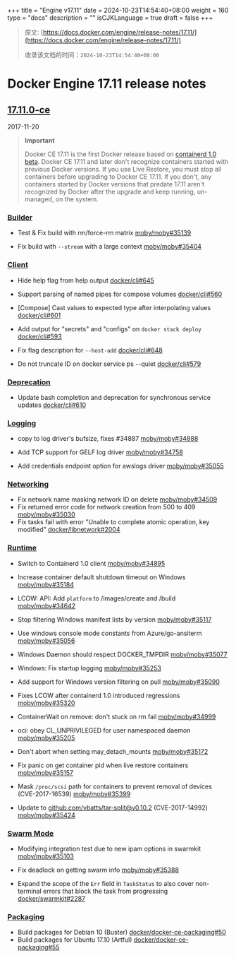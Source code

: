 +++
title = "Engine v17.11"
date = 2024-10-23T14:54:40+08:00
weight = 160
type = "docs"
description = ""
isCJKLanguage = true
draft = false
+++

> 原文: [https://docs.docker.com/engine/release-notes/17.11/](https://docs.docker.com/engine/release-notes/17.11/)
>
> 收录该文档的时间：`2024-10-23T14:54:40+08:00`

# Docker Engine 17.11 release notes

## [17.11.0-ce](https://docs.docker.com/engine/release-notes/17.11/#17110-ce)

2017-11-20

> **Important**
>
> Docker CE 17.11 is the first Docker release based on [containerd 1.0 beta](https://github.com/containerd/containerd/releases/tag/v1.0.0-beta.2). Docker CE 17.11 and later don't recognize containers started with previous Docker versions. If you use Live Restore, you must stop all containers before upgrading to Docker CE 17.11. If you don't, any containers started by Docker versions that predate 17.11 aren't recognized by Docker after the upgrade and keep running, un-managed, on the system.

### [Builder](https://docs.docker.com/engine/release-notes/17.11/#builder)

- Test & Fix build with rm/force-rm matrix [moby/moby#35139](https://github.com/moby/moby/pull/35139)

- Fix build with `--stream` with a large context [moby/moby#35404](https://github.com/moby/moby/pull/35404)

### [Client](https://docs.docker.com/engine/release-notes/17.11/#client)

- Hide help flag from help output [docker/cli#645](https://github.com/docker/cli/pull/645)
- Support parsing of named pipes for compose volumes [docker/cli#560](https://github.com/docker/cli/pull/560)
- [Compose] Cast values to expected type after interpolating values [docker/cli#601](https://github.com/docker/cli/pull/601)

- Add output for "secrets" and "configs" on `docker stack deploy` [docker/cli#593](https://github.com/docker/cli/pull/593)

- Fix flag description for `--host-add` [docker/cli#648](https://github.com/docker/cli/pull/648)

- Do not truncate ID on docker service ps --quiet [docker/cli#579](https://github.com/docker/cli/pull/579)

### [Deprecation](https://docs.docker.com/engine/release-notes/17.11/#deprecation)

- Update bash completion and deprecation for synchronous service updates [docker/cli#610](https://github.com/docker/cli/pull/610)

### [Logging](https://docs.docker.com/engine/release-notes/17.11/#logging)

- copy to log driver's bufsize, fixes #34887 [moby/moby#34888](https://github.com/moby/moby/pull/34888)

- Add TCP support for GELF log driver [moby/moby#34758](https://github.com/moby/moby/pull/34758)
- Add credentials endpoint option for awslogs driver [moby/moby#35055](https://github.com/moby/moby/pull/35055)

### [Networking](https://docs.docker.com/engine/release-notes/17.11/#networking)

- Fix network name masking network ID on delete [moby/moby#34509](https://github.com/moby/moby/pull/34509)
- Fix returned error code for network creation from 500 to 409 [moby/moby#35030](https://github.com/moby/moby/pull/35030)
- Fix tasks fail with error "Unable to complete atomic operation, key modified" [docker/libnetwork#2004](https://github.com/docker/libnetwork/pull/2004)

### [Runtime](https://docs.docker.com/engine/release-notes/17.11/#runtime)

- Switch to Containerd 1.0 client [moby/moby#34895](https://github.com/moby/moby/pull/34895)
- Increase container default shutdown timeout on Windows [moby/moby#35184](https://github.com/moby/moby/pull/35184)
- LCOW: API: Add `platform` to /images/create and /build [moby/moby#34642](https://github.com/moby/moby/pull/34642)
- Stop filtering Windows manifest lists by version [moby/moby#35117](https://github.com/moby/moby/pull/35117)
- Use windows console mode constants from Azure/go-ansiterm [moby/moby#35056](https://github.com/moby/moby/pull/35056)
- Windows Daemon should respect DOCKER_TMPDIR [moby/moby#35077](https://github.com/moby/moby/pull/35077)
- Windows: Fix startup logging [moby/moby#35253](https://github.com/moby/moby/pull/35253)

- Add support for Windows version filtering on pull [moby/moby#35090](https://github.com/moby/moby/pull/35090)

- Fixes LCOW after containerd 1.0 introduced regressions [moby/moby#35320](https://github.com/moby/moby/pull/35320)

- ContainerWait on remove: don't stuck on rm fail [moby/moby#34999](https://github.com/moby/moby/pull/34999)
- oci: obey CL_UNPRIVILEGED for user namespaced daemon [moby/moby#35205](https://github.com/moby/moby/pull/35205)
- Don't abort when setting may_detach_mounts [moby/moby#35172](https://github.com/moby/moby/pull/35172)

- Fix panic on get container pid when live restore containers [moby/moby#35157](https://github.com/moby/moby/pull/35157)
- Mask `/proc/scsi` path for containers to prevent removal of devices (CVE-2017-16539) [moby/moby#35399](https://github.com/moby/moby/pull/35399)

- Update to [github.com/vbatts/tar-split@v0.10.2](https://docs.docker.com/engine/release-notes/17.11/) (CVE-2017-14992) [moby/moby#35424](https://github.com/moby/moby/pull/35424)

### [Swarm Mode](https://docs.docker.com/engine/release-notes/17.11/#swarm-mode)

- Modifying integration test due to new ipam options in swarmkit [moby/moby#35103](https://github.com/moby/moby/pull/35103)

- Fix deadlock on getting swarm info [moby/moby#35388](https://github.com/moby/moby/pull/35388)

- Expand the scope of the `Err` field in `TaskStatus` to also cover non-terminal errors that block the task from progressing [docker/swarmkit#2287](https://github.com/docker/swarmkit/pull/2287)

### [Packaging](https://docs.docker.com/engine/release-notes/17.11/#packaging)

- Build packages for Debian 10 (Buster) [docker/docker-ce-packaging#50](https://github.com/docker/docker-ce-packaging/pull/50)
- Build packages for Ubuntu 17.10 (Artful) [docker/docker-ce-packaging#55](https://github.com/docker/docker-ce-packaging/pull/55)
